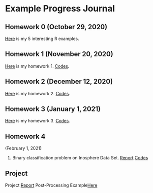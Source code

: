 # Example Progress Journal

## Homework 0 (October 29, 2020)

[Here](files/example_homework_0.html) is my 5 interesting R examples.

## Homework 1 (November 20, 2020)

[Here](files/Hw1.html) is my homework 1. [Codes](https://github.com/BU-IE-582/fall20-omrcgty/blob/gh-pages/files/Hw1.Rmd).

## Homework 2 (December 12, 2020)

[Here](files/homework2.html) is my homework 2. [Codes](https://github.com/BU-IE-582/fall20-omrcgty/blob/gh-pages/files/homework2.Rmd).

## Homework 3 (January 1, 2021)

[Here](files/h3.html) is my homework 3. [Codes](https://github.com/BU-IE-582/fall20-omrcgty/blob/gh-pages/files/h3.Rmd).

## Homework 4

   (February 1, 2021)   
  1. Binary classification problem on Inosphere Data Set.
   [Report](files/hw4.1.2.html)
   [Codes](https://github.com/BU-IE-582/fall20-omrcgty/blob/gh-pages/files/hw4.1.2.Rmd)

## Project

Project [Report](files/ProjectReport_Final.html)
Post-Processing Example[Here](files/project_dist.html)
   
